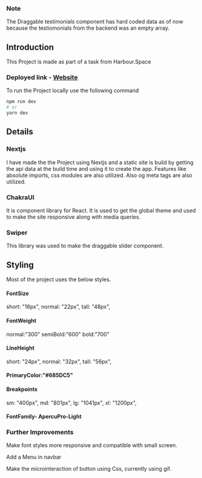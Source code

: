 ### Note
The Draggable testimonials component has hard coded data as of now because the testiomonials from the backend was an empty array.

## Introduction

This Project is made as part of a task from Harbour.Space

### Deployed link - [Website](https://frontend-challenge-nine.vercel.app/)

To run the Project locally use the following command
```bash
npm run dev
# or
yarn dev
```


## Details
### Nextjs
I have made the the Project using Nextjs and a static site is build by getting the api data at the build time and using it to create the app.
Features like absolute imports, css modules are also utilized.
Also og meta tags are also utilized.

### ChakraUI
It is component library for React. It is used to get the global theme and used to make the site responsive along with media queries.

### Swiper
This library was used to make the draggable slider component.

## Styling
Most of the project uses the below styles.

#### FontSize
short: "16px",
normal: "22px",
tall: "48px",

#### FontWeight
normal:"300"
semiBold:"600"
bold:"700"

#### LineHeight
short: "24px",
normal: "32px",
tall: "56px",

#### PrimaryColor:"#685DC5"

#### Breakpoints
sm: "400px",
md: "801px",
lg: "1041px",
xl: "1200px",

#### FontFamily- ApercuPro-Light

 
 ### Further Improvements
 Make font styles more responsive and compatible with small screen.
 
 Add a Menu in navbar
 
 Make the microinteraction of button using Css, currently using gif.
 
 
